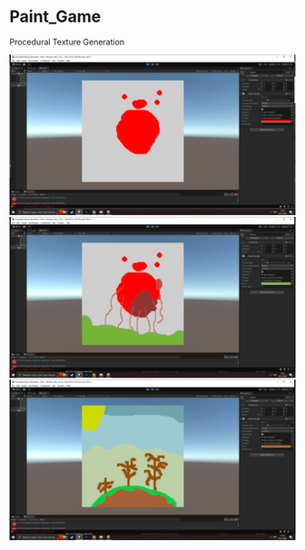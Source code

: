 # Paint_Game
Procedural Texture Generation

![Image alt](https://github.com/SinlessDevil/Paint_Game/blob/main/Paint1.png)
![Image alt](https://github.com/SinlessDevil/Paint_Game/blob/main/Paint2.png)
![Image alt](https://github.com/SinlessDevil/Paint_Game/blob/main/Paint3.png)
